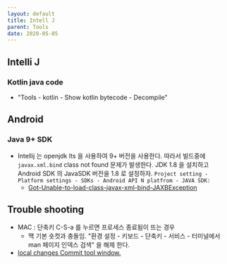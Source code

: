 ```yaml
---
layout: default
title: Intell J
parent: Tools
date: 2020-05-05
---
```


## Intelli J

### Kotlin java code

- "Tools - kotlin - Show kotlin bytecode - Decompile"

## Android

### Java 9+ SDK

- Intellij 는 openjdk lts 을 사용하여 9+ 버전을 사용한다. 따라서 빌드중에 `javax.xml.bind` class not found 문제가 발생한다. JDK 1.8 을 설치하고 Android SDK 의 JavaSDK 버전을 1.8 로 설정하자. `Project setting - Platform settings - SDKs - Android API N platfrom - JAVA SDK:`
  - [Got-Unable-to-load-class-javax-xml-bind-JAXBException](https://intellij-support.jetbrains.com/hc/en-us/community/posts/360006656359-Got-Unable-to-load-class-javax-xml-bind-JAXBException-when-run-an-Android-App?page=1#community_comment_360001561639)

## Trouble shooting

- MAC : 단축키 C-S-a 를 누르면 프로세스 종료됨이 뜨는 경우
  - 맥 기본 숏컷과 충돌임. "환경 설정 - 키보드 - 단축키 - 서비스 - 터미널에서 man 페이지 인덱스 검색" 을 해제 한다.
- [local changes Commit tool window.](https://stackoverflow.com/a/7245807)

